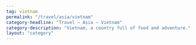 ```yaml
---
tag: vietnam
permalink: "/travel/asia/vietnam"
category-headline: "Travel – Asia – Vietnam"
category-description: "Vietnam, a country full of food and adventure."
layout: "category"
---
```

